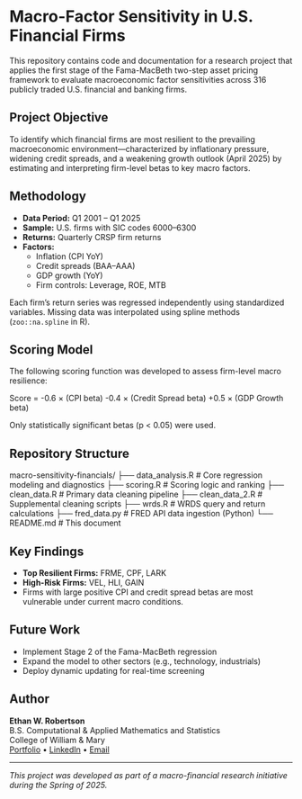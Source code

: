 # Macro-Factor Sensitivity in U.S. Financial Firms

This repository contains code and documentation for a research project that applies the first stage of the Fama-MacBeth two-step asset pricing framework to evaluate macroeconomic factor sensitivities across 316 publicly traded U.S. financial and banking firms.

## Project Objective

To identify which financial firms are most resilient to the prevailing macroeconomic environment—characterized by inflationary pressure, widening credit spreads, and a weakening growth outlook (April 2025) by estimating and interpreting firm-level betas to key macro factors.

## Methodology

- **Data Period:** Q1 2001 – Q1 2025  
- **Sample:** U.S. firms with SIC codes 6000–6300  
- **Returns:** Quarterly CRSP firm returns  
- **Factors:**  
  - Inflation (CPI YoY)  
  - Credit spreads (BAA–AAA)  
  - GDP growth (YoY)  
  - Firm controls: Leverage, ROE, MTB

Each firm’s return series was regressed independently using standardized variables. Missing data was interpolated using spline methods (`zoo::na.spline` in R).

## Scoring Model

The following scoring function was developed to assess firm-level macro resilience:

Score = -0.6 × (CPI beta) -0.4 × (Credit Spread beta) +0.5 × (GDP Growth beta)

Only statistically significant betas (p < 0.05) were used.

## Repository Structure
macro-sensitivity-financials/ ├── data_analysis.R # Core regression modeling and diagnostics ├── scoring.R # Scoring logic and ranking ├── clean_data.R # Primary data cleaning pipeline ├── clean_data_2.R # Supplemental cleaning scripts ├── wrds.R # WRDS query and return calculations ├── fred_data.py # FRED API data ingestion (Python) └── README.md # This document

## Key Findings

- **Top Resilient Firms:** FRME, CPF, LARK  
- **High-Risk Firms:** VEL, HLI, GAIN  
- Firms with large positive CPI and credit spread betas are most vulnerable under current macro conditions.

## Future Work

- Implement Stage 2 of the Fama-MacBeth regression  
- Expand the model to other sectors (e.g., technology, industrials)  
- Deploy dynamic updating for real-time screening

## Author

**Ethan W. Robertson**  
B.S. Computational & Applied Mathematics and Statistics  
College of William & Mary  
[Portfolio](#) • [LinkedIn](#) • [Email](#)

---

*This project was developed as part of a macro-financial research initiative during the Spring of 2025.*
